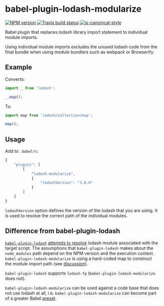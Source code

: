 # babel-plugin-lodash-modularize

[![NPM version](http://img.shields.io/npm/v/babel-plugin-lodash-modularize.svg?style=flat-square)](https://www.npmjs.org/package/babel-plugin-lodash-modularize)
[![Travis build status](http://img.shields.io/travis/gajus/babel-plugin-lodash-modularize/master.svg?style=flat-square)](https://travis-ci.org/gajus/babel-plugin-lodash-modularize)
[![js-canonical-style](https://img.shields.io/badge/code%20style-canonical-blue.svg?style=flat-square)](https://github.com/gajus/canonical)

Babel plugin that replaces lodash library import statement to individual module imports.

Using individual module imports excludes the unused lodash code from the final bundle when using module bundlers such as webpack or Browserify.

## Example

Converts:

```js
import _ from 'lodash';

_.map();
```

To:

```js
import map from 'lodash/collection/map';

map();
```

## Usage

Add to `.babelrc`:

```js
{
    "plugins": [
        [
            "lodash-modularize",
            {
                "lodashVersion": "3.0.0"
            }
        ]
    ]
}
```

`lodashVersion` option defines the version of the lodash that you are using. It is used to resolve the correct path of the individual modules.

## Difference from babel-plugin-lodash

[`babel-plugin-lodash`](https://github.com/megawac/babel-plugin-lodash) [attempts to resolve](https://github.com/megawac/babel-plugin-lodash/blob/v1.0.1/src/lodash-modules.js) lodash module associated with the target script. The assumptions that `babel-plugin-lodash` makes about the `node_modules` path depend on the NPM version and the execution context. `babel-plugin-lodash-modularize` is using a hard-coded map to construct the module import path (see [discussion](https://github.com/gajus/babel-plugin-lodash-modularize/commit/52636687519bf7adc3f115bc9e5eb84c19c687cc#commitcomment-15228353)).

`babel-plugin-lodash` supports `lodash-fp` (`babel-plugin-lodash-modularize` does not).

`babel-plugin-lodash-modularize` can be used against a code base that does not use lodash at all, i.e. `babel-plugin-lodash-modularize` can become part of a greater Babel [preset](https://babeljs.io/docs/plugins/#presets).
